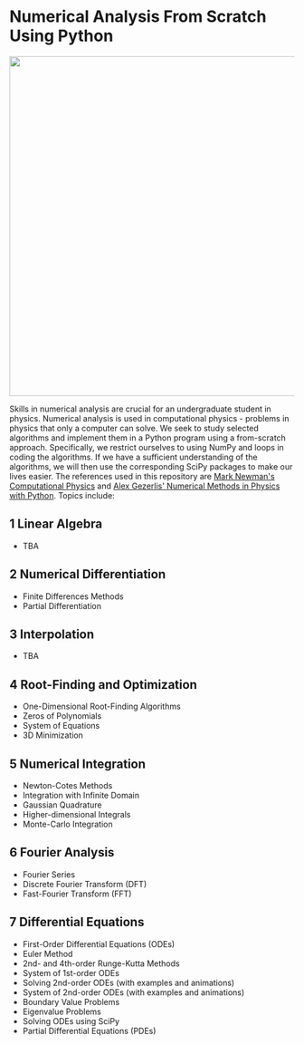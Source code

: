 # Numerical Analysis From Scratch Using Python

<p align="center">
	<img src="./7 Differential Equations/images and animations/LorenzAttractor.gif" width="600" align="center">
</p>

Skills in numerical analysis are crucial for an undergraduate student in physics. Numerical analysis is used in computational physics - problems in physics that only a computer can solve. We seek to study selected algorithms and implement them in a Python program using a from-scratch approach. Specifically, we restrict ourselves to using NumPy and loops in coding the algorithms. If we have a sufficient understanding of the algorithms, we will then use the corresponding SciPy packages to make our lives easier. The references used in this repository are [Mark Newman's Computational Physics](https://www.amazon.com/gp/product/1480145513?pf_rd_r=91M45TC3S5P9JF5QV3VZ&pf_rd_p=8fe9b1d0-f378-4356-8bb8-cada7525eadd&pd_rd_r=f1ab17ad-f603-4aaf-9a49-573312ed2812&pd_rd_w=HNwcL&pd_rd_wg=1Nt1e&ref_=pd_gw_unk) and [Alex Gezerlis' Numerical Methods in Physics with Python](https://www.amazon.com/Numerical-Methods-Physics-Python-Gezerlis/dp/1108738931/ref=sr_1_1?dchild=1&keywords=alex+gezerlis&qid=1628768170&s=books&sr=1-1). Topics include:

## 1 Linear Algebra
* TBA

## 2 Numerical Differentiation
* Finite Differences Methods
* Partial Differentiation

## 3 Interpolation
* TBA

## 4 Root-Finding and Optimization
* One-Dimensional Root-Finding Algorithms
* Zeros of Polynomials
* System of Equations
* 3D Minimization

## 5 Numerical Integration
* Newton-Cotes Methods
* Integration with Infinite Domain
* Gaussian Quadrature
* Higher-dimensional Integrals
* Monte-Carlo Integration

## 6 Fourier Analysis
* Fourier Series
* Discrete Fourier Transform (DFT)
* Fast-Fourier Transform (FFT)

## 7 Differential Equations
* First-Order Differential Equations (ODEs)
* Euler Method
* 2nd- and 4th-order Runge-Kutta Methods
* System of 1st-order ODEs
* Solving 2nd-order ODEs (with examples and animations)
* System of 2nd-order ODEs (with examples and animations)
* Boundary Value Problems
* Eigenvalue Problems
* Solving ODEs using SciPy
* Partial Differential Equations (PDEs)